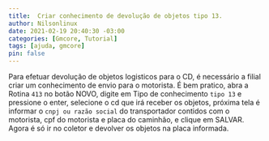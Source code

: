 ```yaml
---
title:  Criar conhecimento de devolução de objetos tipo 13.
author: Nilsonlinux
date: 2021-02-19 20:40:30 -03:00
categories: [Gmcore, Tutorial]
tags: [ajuda, gmcore]
pin: false
---
```


Para efetuar devolução de objetos logisticos para o CD, 
é necessário a filial criar um conhecimento de envio para o motorista. 
É bem pratico, abra a Rotina ```413``` 
no botão NOVO, digite em Tipo de conhecimento ```tipo 13``` e pressione o enter, 
selecione o cd que irá receber os objetos, 
próxima tela é informar o ```cnpj ou razão social``` do transportador contidos com o motorista, cpf do motorista e placa do caminhão, 
e clique em SALVAR. Agora é só ir no coletor e devolver os objetos na placa informada.
